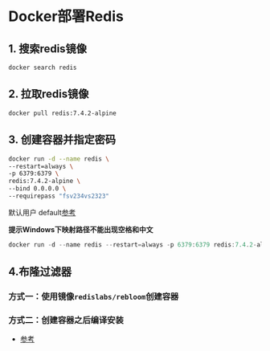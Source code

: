 # Docker部署Redis

## 1. 搜索redis镜像

```shell
docker search redis
```
## 2. 拉取redis镜像
```shell
docker pull redis:7.4.2-alpine
```
## 3. 创建容器并指定密码
```sh
docker run -d --name redis \
--restart=always \
-p 6379:6379 \
redis:7.4.2-alpine \
--bind 0.0.0.0 \
--requirepass "fsv234vs2323"
```

默认用户  default[参考 ](https://blog.csdn.net/weixin_38858749/article/details/124686796)


**提示Windows下映射路径不能出现空格和中文**

```powershell
docker run -d --name redis --restart=always -p 6379:6379 redis:7.4.2-alpine --bind 0.0.0.0 --requirepass "fsv234vs2323"
```

## 4.布隆过滤器
### 方式一：使用镜像`redislabs/rebloom`创建容器
### 方式二：创建容器之后编译安装
  - [参考](https://juejin.cn/post/7017431688372289543)
